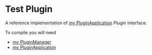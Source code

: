 Test Plugin
===========

A reference implementation of [my PluginApplication](https://github.com/hschulz/PluginManager) Plugin interface.

To compile you will need

* [my PluginManager](https://github.com/hschulz/PluginManager)
* [my PluginApplication](https://github.com/hschulz/PluginApplication)